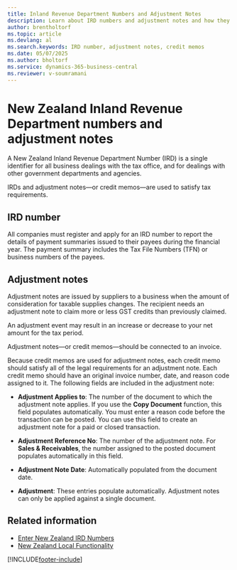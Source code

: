 ```yaml
---
title: Inland Revenue Department Numbers and Adjustment Notes
description: Learn about IRD numbers and adjustment notes and how they're supported in the New Zealand version of Business Central.
author: brentholtorf
ms.topic: article
ms.devlang: al
ms.search.keywords: IRD number, adjustment notes, credit memos
ms.date: 05/07/2025
ms.author: bholtorf
ms.service: dynamics-365-business-central
ms.reviewer: v-soumramani
---
```


# New Zealand Inland Revenue Department numbers and adjustment notes

A New Zealand Inland Revenue Department Number (IRD) is a single identifier for all business dealings with the tax office, and for dealings with other government departments and agencies.  

IRDs and adjustment notes—or credit memos—are used to satisfy tax requirements.  

## IRD number

All companies must register and apply for an IRD number to report the details of payment summaries issued to their payees during the financial year. The payment summary includes the Tax File Numbers (TFN) or business numbers of the payees.  

## Adjustment notes

Adjustment notes are issued by suppliers to a business when the amount of consideration for taxable supplies changes. The recipient needs an adjustment note to claim more or less GST credits than previously claimed.  

An adjustment event may result in an increase or decrease to your net amount for the tax period.  

Adjustment notes—or credit memos—should be connected to an invoice.  

Because credit memos are used for adjustment notes, each credit memo should satisfy all of the legal requirements for an adjustment note. Each credit memo should have an original invoice number, date, and reason code assigned to it. The following fields are included in the adjustment note:  

- **Adjustment Applies to**: The number of the document to which the adjustment note applies. If you use the **Copy Document** function, this field populates automatically. You must enter a reason code before the transaction can be posted. You can use this field to create an adjustment note for a paid or closed transaction.  

- **Adjustment Reference No**: The number of the adjustment note. For **Sales & Receivables**, the number assigned to the posted document populates automatically in this field.  

- **Adjustment Note Date**: Automatically populated from the document date.  
- **Adjustment**: These entries populate automatically. Adjustment notes can only be applied against a single document.  

## Related information

- [Enter New Zealand IRD Numbers](how-to-enter-new-zealand-business-numbers.md)
- [New Zealand Local Functionality](new-zealand-local-functionality.md)

[!INCLUDE[footer-include](../../includes/footer-banner.md)]
